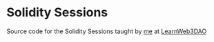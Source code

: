 # Solidity Sessions

Source code for the Solidity Sessions taught by [me](https://sahilaujla.com/) at [LearnWeb3DAO](https://twitter.com/LearnWeb3DAO)
